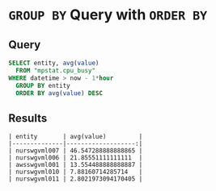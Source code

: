 # `GROUP BY` Query with `ORDER BY`

## Query

```sql
SELECT entity, avg(value)
  FROM "mpstat.cpu_busy"
WHERE datetime > now - 1*hour
  GROUP BY entity
  ORDER BY avg(value) DESC
```

## Results

```ls
| entity       | avg(value)         |
|--------------|-------------------:|
| nurswgvml007 | 46.547288888888865 |
| nurswgvml006 | 21.85551111111111  |
| awsswgvml001 | 13.554488888888887 |
| nurswgvml010 | 7.88160714285714   |
| nurswgvml011 | 2.8021973094170405 |
```
